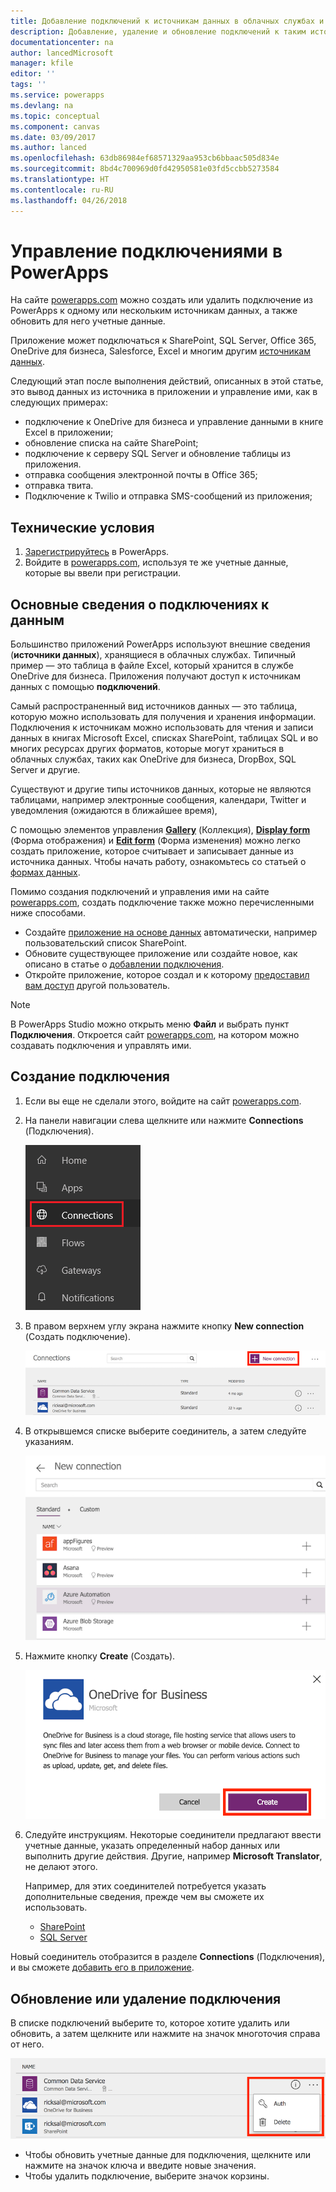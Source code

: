 ```yaml
---
title: Добавление подключений к источникам данных в облачных службах и управление ими | Документация Майкрософт
description: Добавление, удаление и обновление подключений к таким источникам данных, как SharePoint, SQL Server, OneDrive для бизнеса, Salesforce и Office 365
documentationcenter: na
author: lancedMicrosoft
manager: kfile
editor: ''
tags: ''
ms.service: powerapps
ms.devlang: na
ms.topic: conceptual
ms.component: canvas
ms.date: 03/09/2017
ms.author: lanced
ms.openlocfilehash: 63db86984ef68571329aa953cb6bbaac505d834e
ms.sourcegitcommit: 8bd4c700969d0fd42950581e03fd5ccbb5273584
ms.translationtype: HT
ms.contentlocale: ru-RU
ms.lasthandoff: 04/26/2018
---
```

# <a name="manage-your-connections-in-powerapps"></a>Управление подключениями в PowerApps
На сайте [powerapps.com](https://web.powerapps.com) можно создать или удалить подключение из PowerApps к одному или нескольким источникам данных, а также обновить для него учетные данные.

Приложение может подключаться к SharePoint, SQL Server, Office 365, OneDrive для бизнеса, Salesforce, Excel и многим другим [источникам данных](connections-list.md).

Следующий этап после выполнения действий, описанных в этой статье, это вывод данных из источника в приложении и управление ими, как в следующих примерах:

* подключение к OneDrive для бизнеса и управление данными в книге Excel в приложении;
* обновление списка на сайте SharePoint;
* подключение к серверу SQL Server и обновление таблицы из приложения.
* отправка сообщения электронной почты в Office 365;
* отправка твита.
* Подключение к Twilio и отправка SMS-сообщений из приложения;

## <a name="prerequisites"></a>Технические условия
1. [Зарегистрируйтесь](../signup-for-powerapps.md) в PowerApps.
2. Войдите в [powerapps.com](https://web.powerapps.com), используя те же учетные данные, которые вы ввели при регистрации.

## <a name="background-on-data-connections"></a>Основные сведения о подключениях к данным
Большинство приложений PowerApps используют внешние сведения (**источники данных**), хранящиеся в облачных службах. Типичный пример — это таблица в файле Excel, который хранится в службе OneDrive для бизнеса. Приложения получают доступ к источникам данных с помощью **подключений**.

Самый распространенный вид источников данных — это таблица, которую можно использовать для получения и хранения информации. Подключения к источникам можно использовать для чтения и записи данных в книгах Microsoft Excel, списках SharePoint, таблицах SQL и во многих ресурсах других форматов, которые могут храниться в облачных службах, таких как OneDrive для бизнеса, DropBox, SQL Server и другие.

Существуют и другие типы источников данных, которые не являются таблицами, например электронные сообщения, календари, Twitter и уведомления (ожидаются в ближайшее время),

С помощью элементов управления **[Gallery](controls/control-gallery.md)** (Коллекция), **[Display form](controls/control-form-detail.md)** (Форма отображения) и **[Edit form](controls/control-form-detail.md)** (Форма изменения) можно легко создать приложение, которое считывает и записывает данные из источника данных. Чтобы начать работу, ознакомьтесь со статьей о [формах данных](working-with-forms.md).

Помимо создания подключений и управления ими на сайте [powerapps.com](https://web.powerapps.com), создать подключение также можно перечисленными ниже способами.

* Создайте [приложение на основе данных](app-from-sharepoint.md) автоматически, например пользовательский список SharePoint.
* Обновите существующее приложение или создайте новое, как описано в статье о [добавлении подключения](add-data-connection.md).
* Откройте приложение, которое создал и к которому [предоставил вам доступ](share-app.md) другой пользователь.

> [!NOTE]
> В PowerApps Studio можно открыть меню **Файл** и выбрать пункт **Подключения**. Откроется сайт [powerapps.com](https://web.powerapps.com), на котором можно создавать подключения и управлять ими.

## <a name="create-a-new-connection"></a>Создание подключения
1. Если вы еще не сделали этого, войдите на сайт [powerapps.com](https://web.powerapps.com).
2. На панели навигации слева щелкните или нажмите **Connections** (Подключения).
   
    ![Управление подключениями](./media/add-manage-connections/open-connections.png)
3. В правом верхнем углу экрана нажмите кнопку **New connection** (Создать подключение).
   
    ![Добавление подключений](./media/add-manage-connections/add-connection.png)
4. В открывшемся списке выберите соединитель, а затем следуйте указаниям.
   
   ![Добавление подключений](./media/add-manage-connections/choose-connection.png)
5. Нажмите кнопку **Create** (Создать).
   
   ![Добавление подключений](./media/add-manage-connections/create-connection.png)
6. Следуйте инструкциям. Некоторые соединители предлагают ввести учетные данные, указать определенный набор данных или выполнить другие действия. Другие, например **Microsoft Translator**, не делают этого.
   
   Например, для этих соединителей потребуется указать дополнительные сведения, прежде чем вы сможете их использовать.
   
   * [SharePoint](connections/connection-sharepoint-online.md)
   * [SQL Server](connections/connection-azure-sqldatabase.md)

Новый соединитель отобразится в разделе **Connections** (Подключения), и вы сможете [добавить его в приложение](add-data-connection.md).

## <a name="update-or-delete-a-connection"></a>Обновление или удаление подключения
В списке подключений выберите то, которое хотите удалить или обновить, а затем щелкните или нажмите на значок многоточия справа от него.

![Обновление подключения](./media/add-manage-connections/auth-or-delete.png)

* Чтобы обновить учетные данные для подключения, щелкните или нажмите на значок ключа и введите новые значения.
* Чтобы удалить подключение, выберите значок корзины.

